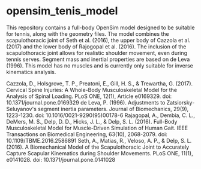 # opensim_tenis_model

This repository contains a full-body OpenSim model designed to be suitable for tennis, along with the geometry files. The model combines the scapulothoracic joint of Seth et al. (2016), the upper body of Cazzola et al. (2017) and the lower body of Rajogopal et al. (2016). The inclusion of the scapulothoracic joint allows for realistic shoulder movement, even during tennis serves. Segment mass and inertial properties are based on de Leva (1996). This model has no muscles and is currently only suitable for inverse kinematics analysis.




Cazzola, D., Holsgrove, T. P., Preatoni, E., Gill, H. S., & Trewartha, G. (2017). Cervical Spine Injuries: A Whole-Body Musculoskeletal Model for the Analysis of Spinal Loading. PLoS ONE, 12(1), Article e0169329. doi: 10.1371/journal.pone.0169329
de Leva, P. (1996). Adjustments to Zatsiorsky-Seluyanov's segment inertia parameters. Journal of Biomechanics, 29(9), 1223-1230. doi: 10.1016/0021-9290(95)00178-6 
Rajagopal, A., Dembia, C. L., DeMers, M. S., Delp, D. D., Hicks, J. L., & Delp, S. L. (2016). Full-Body Musculoskeletal Model for Muscle-Driven Simulation of Human Gait. IEEE Transactions on Biomedical Engineering, 63(10), 2068-2079. doi: 10.1109/TBME.2016.2586891 
Seth, A., Matias, R., Veloso, A. P., & Delp, S. L. (2016). A Biomechanical Model of the Scapulothoracic Joint to Accurately Capture Scapular Kinematics during Shoulder Movements. PLoS ONE, 11(1), e0141028. doi: 10.1371/journal.pone.0141028 
